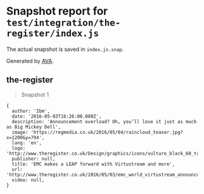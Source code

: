 # Snapshot report for `test/integration/the-register/index.js`

The actual snapshot is saved in `index.js.snap`.

Generated by [AVA](https://avajs.dev).

## the-register

> Snapshot 1

    {
      author: 'Ibm',
      date: '2016-05-03T16:26:00.000Z',
      description: 'Announcement overload? Oh, you’ll love it just as much as Big Mickey Dell',
      image: 'https://regmedia.co.uk/2016/05/04/raincloud_teaser.jpg?x=1200&y=794',
      lang: 'en',
      logo: 'http://www.theregister.co.uk/Design/graphics/icons/vulture_black_60_trans.png',
      publisher: null,
      title: 'EMC makes a LEAP forward with Virtustream and more',
      url: 'http://www.theregister.co.uk/2016/05/03/emc_world_virtustream_announcement/',
      video: null,
    }
